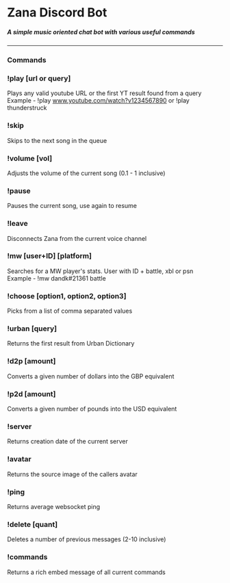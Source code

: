 # Zana Discord Bot


##### A simple music oriented chat bot with various useful commands
---
### Commands
### !play [url or query]
Plays any valid youtube URL or the first YT result found from a query  
Example - !play www.youtube.com/watch?v1234567890 or !play thunderstruck

### !skip 
Skips to the next song in the queue

### !volume [vol]
Adjusts the volume of the current song (0.1 - 1 inclusive)

### !pause
Pauses the current song, use again to resume

### !leave
Disconnects Zana from the current voice channel

### !mw [user+ID] \[platform]
Searches for a MW player's stats. User with ID + battle, xbl or psn  
Example - !mw dandk#21361 battle

### !choose [option1, option2, option3]
Picks from a list of comma separated values

### !urban [query]
Returns the first result from Urban Dictionary

### !d2p [amount]
Converts a given number of dollars into the GBP equivalent

### !p2d [amount]
Converts a given number of pounds into the USD equivalent

### !server
Returns creation date of the current server

### !avatar
Returns the source image of the callers avatar

### !ping
Returns average websocket ping

### !delete [quant]
Deletes a number of previous messages (2-10 inclusive)

### !commands
Returns a rich embed message of all current commands
